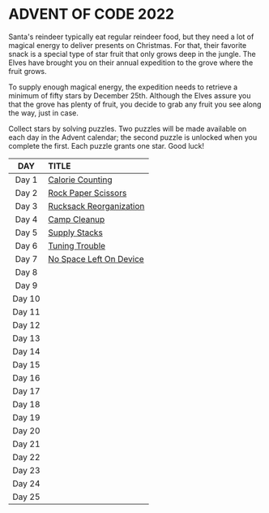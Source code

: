 # ADVENT OF CODE 2022


Santa's reindeer typically eat regular reindeer food, but they need a lot of magical energy to deliver presents on Christmas. For that, their favorite snack is a special type of star fruit that only grows deep in the jungle. The Elves have brought you on their annual expedition to the grove where the fruit grows.

To supply enough magical energy, the expedition needs to retrieve a minimum of fifty stars by December 25th. Although the Elves assure you that the grove has plenty of fruit, you decide to grab any fruit you see along the way, just in case.

Collect stars by solving puzzles. Two puzzles will be made available on each day in the Advent calendar; the second puzzle is unlocked when you complete the first. Each puzzle grants one star. Good luck!


| **DAY** | **TITLE** |
| :---: | :--- |
| Day 1 | [Calorie Counting](https://github.com/fromwindowstolinux/AoC/blob/main/2022/2201.md) |
| Day 2 | [Rock Paper Scissors]() |
| Day 3 | [Rucksack Reorganization]() |
| Day 4 | [Camp Cleanup]() |
| Day 5 | [Supply Stacks]() |
| Day 6 | [Tuning Trouble]() |
| Day 7 | [No Space Left On Device]() |
| Day 8 | []() |
| Day 9 | []() |
| Day 10 | []() |
| Day 11 | []() |
| Day 12 | []() |
| Day 13 | []() |
| Day 14 | []() |
| Day 15 | []() |
| Day 16 | []() |
| Day 17 | []() |
| Day 18 | []() |
| Day 19 | []() |
| Day 20 | []() |
| Day 21 | []() |
| Day 22 | []() |
| Day 23 | []() |
| Day 24 | []() |
| Day 25 | []() |